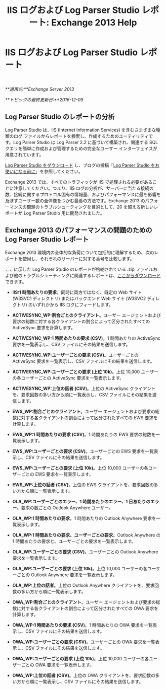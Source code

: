﻿---
title: 'IIS ログおよび Log Parser Studio レポート: Exchange 2013 Help'
TOCTitle: IIS ログおよび Log Parser Studio レポート
ms:assetid: 01fa67d4-dc02-4c5f-93af-6da7b97d282f
ms:mtpsurl: https://technet.microsoft.com/ja-jp/library/Dn904092(v=EXCHG.150)
ms:contentKeyID: 63907301
ms.date: 04/24/2018
mtps_version: v=EXCHG.150
ms.translationtype: HT
---

# IIS ログおよび Log Parser Studio レポート

 

_**適用先:**Exchange Server 2013_

_**トピックの最終更新日:**2016-12-09_

## Log Parser Studio のレポートの分析

Log Parser Studio は、IIS (Internet Information Services) を含むさまざまな種類のログ ファイルからレポートを検索し、作成するためのユーティリティです。Log Parser Studio は Log Parser 2.2 に基づいて構築され、関連する SQL クエリを簡単に作成および管理するための完全なユーザー インターフェイスが用意されています。

[Log Parser Studio をダウンロード](https://go.microsoft.com/fwlink/p/?linkid=524244) し、ブログの投稿「[Log Parser Studio をお使いになる前に](https://go.microsoft.com/fwlink/p/?linkid=524243)」を参照してください。

Exchange 2013 では、すべてのトラフィックが IIS で処理される必要があることに注意してください。つまり、IIS ログの分析が、サーバーに当たる接続の数、接続に関するプロトコル固有の情報量、およびパフォーマンスに最も影響を及ぼすユーザー数の全体像をつかむ最善の方法です。Exchange 2013 のパフォーマンスの問題のトラブルシューティングを目的として、20 を超える新しいレポートが Log Parser Studio 用に開発されました。

## Exchange 2013 のパフォーマンスの問題のための Log Parser Studio レポート

Exchange 2013 環境内の全体的な負荷について包括的に理解するため、次のレポートを使用し、それぞれのサーバーに対する番号を比較します。

ここに示した Log Parser Studio のレポートが格納されている .zip ファイルおよび他のトラブルシューティングに関連するレポートは、[ここからダウンロード](https://go.microsoft.com/fwlink/p/?linkid=524245)できます。

  - **IIS:1 時間あたりの要求**。同時に両方ではなく、既定の Web サイト (W3SVC1 ディレクトリ) またはバックエンド Web サイト (W3SVC2 ディレクトリ) のいずれかから IIS ログにフィードします。

  - **ACTIVESYNC\_WP:割合ごとのクライアント**。ユーザー エージェントおよび要求の総数に対する各クライアントの割合によって区分されたすべての ActiveSync 要求を計算します。

  - **ACTIVESYNC\_WP:1 時間あたりの要求 (CSV)**。1 時間あたりの ActiveSync 要求を一覧表示し、CSV ファイルにその結果を送信します。

  - **ACTIVESYNC\_WP:ユーザーごとの要求 (CSV)**。ユーザーごとの ActiveSync 要求を一覧表示し、CSV ファイルにその結果を送信します。

  - **ACTIVESYNC\_WP:ユーザーごとの要求 (上位 10k)**。上位 10,000 ユーザーの各ユーザーごとの ActiveSync 要求を一覧表示します。

  - **ACTIVESYNC\_WP:上位の話者 (CSV)**。上位の ActiveSync クライアントを、要求回数の多い方から順に一覧表示し、CSV ファイルにその結果を送信します。

  - **EWS\_WP:割合ごとのクライアント**。ユーザー エージェントおよび要求の総数に対する各クライアントの割合によって区分されたすべての EWS 要求を計算します。

  - **EWS\_WP:1 時間あたりの要求 (CSV)**。1 時間あたりの EWS 要求の総数を一覧表示します。

  - **EWS\_WP:ユーザーごとの要求 (CSV)**。ユーザーごとの EWS 要求を一覧表示し、CSV ファイルにその結果を送信します。

  - **EWS\_WP:ユーザーごとの要求 (上位 10k)**。上位 10,000 ユーザーの各ユーザーごとの EWS 要求を一覧表示します。

  - **EWS\_WP:上位の話者 (CSV)**。上位の EWS クライアントを、要求回数の多い方から順に一覧表示します。

  - **OLA\_WP:ユーザーごとのエラー、1 時間あたりのエラー、1 日あたりのエラー**。要求の数ごとの Outlook Anywhere ユーザー。

  - **OLA\_WP:1 時間あたりの要求**。1 時間あたりの Outlook Anywhere 要求を一覧表示します。

  - **OLA\_WP:1 時間あたりの要求、ユーザーごとの要求**。Outlook Anywhere の 1 時間あたりの要求と、ユーザーごとの要求を一覧表示します。

  - **OLA\_WP:ユーザーごとの要求 (CSV)**。ユーザーごとの Outlook Anywhere 要求を一覧表示します。

  - **OLA\_WP:ユーザーごとの要求 (上位 10k)**。上位 10,000 ユーザーの各ユーザーごとの Outlook Anywhere 要求を一覧表示します。

  - **OLA\_WP:上位の話者**。上位の Outlook Anywhere クライアントを、要求回数の多い方から順に一覧表示します。

  - **OWA\_WP:割合ごとのクライアント**。ユーザー エージェントおよび要求の総数に対する各クライアントの割合によって区分されたすべての OWA 要求を計算します。

  - **OWA\_WP:1 時間あたりの要求 (CSV)**。1 時間あたりの OWA 要求を一覧表示し、CSV ファイルにその結果を送信します。

  - **OWA\_WP:ユーザーごとの要求 (CSV)**。ユーザーごとの OWA 要求を一覧表示し、CSV ファイルにその結果を送信します。

  - **OWA\_WP:ユーザーごとの要求 (上位 10k)**。上位 10,000 ユーザーの各ユーザーごとの OWA 要求を一覧表示します。

  - **OWA\_WP:上位の話者 (CSV)**。上位の OWA クライアントを、要求回数の多い方から順に一覧表示し、CSV ファイルにその結果を送信します。

